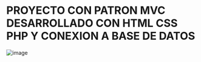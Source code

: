 # PROYECTO CON PATRON MVC DESARROLLADO CON HTML CSS PHP Y CONEXION A BASE DE DATOS


![image](https://user-images.githubusercontent.com/64045193/227830746-da3ce156-0a72-4781-b520-fa216bcb8a12.png)
